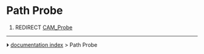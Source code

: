 # Path Probe
1.  REDIRECT [CAM_Probe](CAM_Probe.md)



---
⏵ [documentation index](../README.md) > Path Probe
